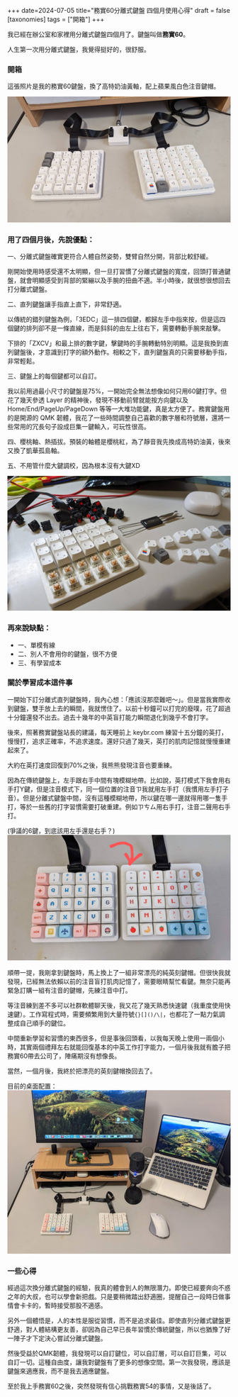 +++
date=2024-07-05
title="務實60分離式鍵盤 四個月使用心得"
draft = false
[taxonomies]
tags = ["開箱"]
+++

我已經在辦公室和家裡用分離式鍵盤四個月了。鍵盤叫做**務實60**。

人生第一次用分離式鍵盤，我覺得挺好的，很舒服。

### 開箱

這張照片是我的務實60鍵盤，換了高特奶油黃軸，配上蘋果風白色注音鍵帽。

![務實60](/img/pragmatic/keyboard.jpg)

### 用了四個月後，先說優點：

一、分離式鍵盤確實更符合人體自然姿勢，雙臂自然分開，背部比較舒緩。

剛開始使用時感受還不太明顯，但一旦打習慣了分離式鍵盤的寬度，回頭打普通鍵盤，就會明顯感受到背部的緊繃以及手腕的扭曲不適。半小時後，就很想很想回去打分離式鍵盤。

二、直列鍵盤讓手指直上直下，非常舒適。

以傳統的錯列鍵盤為例，「3EDC」這一排四個鍵，都歸左手中指來按，但是這四個鍵的排列卻不是一條直線，而是斜斜的由左上往右下，需要轉動手腕來敲擊。

下排的「ZXCV」和最上排的數字鍵，擊鍵時的手腕轉動特別明顯。這是我換到直列鍵盤後，才意識到打字的額外動作。相較之下，直列鍵盤真的只需要移動手指，非常輕鬆。

三、鍵盤上的每個鍵都可以自訂。

我以前用過最小尺寸的鍵盤是75%，一開始完全無法想像如何只用60鍵打字。但花了幾天參透 Layer 的精神後，發現不移動前臂就能按方向鍵以及 Home/End/PageUp/PageDown 等等一大堆功能鍵，真是太方便了。務實鍵盤用的是開源的 QMK 韌體，我花了一些時間調整自己喜歡的數字層和符號層，還將一些常用的冗長句子設成巨集一鍵輸入，可玩性很高。

四、櫻桃軸、熱插拔。預裝的軸體是櫻桃紅，為了靜音我先換成高特奶油黃，後來又換了凱華孤島軸。

五、不用管什麼大鍵調校，因為根本沒有大鍵XD

![Switch](/img/pragmatic/switch.jpg)

### 再來說缺點：

- 一、單模有線
- 二、別人不會用你的鍵盤，很不方便
- 三、有學習成本

### 關於學習成本這件事

一開始下訂分離式直列鍵盤時，我內心想：「應該沒那麼難吧～」。但是當我實際收到鍵盤，雙手放上去的瞬間，我就愣住了。以前十秒鐘可以打完的廢噗，花了超過十分鐘還發不出去。過去十幾年的中英盲打能力瞬間退化到幾乎不會打字。

後來，照著務實鍵盤站長的建議，每天睡前上 keybr.com 練習十五分鐘的英打，慢慢打，追求正確率，不追求速度。還好只過了幾天，英打的肌肉記憶就慢慢重建起來了。

大約在英打速度回復到70%之後，我熊熊發現注音也要重練。

因為在傳統鍵盤上，左手跟右手中間有塊模糊地帶。比如說，英打模式下我會用右手打Y鍵，但是注音模式下，同一個位置的注音ㄗ我就用左手打（我慣用左手打子音）。但是分離式鍵盤中間，沒有這種模糊地帶，所以鍵在哪一邊就得用哪一隻手打，等於一些舊的打字習慣需要打破重建。例如ㄗㄘㄙ用右手打，注音二聲用右手打。

(爭議的6鍵，到底該用左手還是右手？)
![6Key](/img/pragmatic/6key.jpg) 


順帶一提，我剛拿到鍵盤時，馬上換上了一組非常漂亮的純英刻鍵帽。但很快我就發現，已經無法依賴以前的注音盲打肌肉記憶了，需要眼睛幫忙看鍵。無奈只能再緊急訂購一組有注音的鍵帽，先練注音中打。

等注音練到差不多可以社群軟體聊天後，我又花了幾天熟悉快速鍵（我重度使用快速鍵）。工作寫程式時，需要頻繁用到大量符號`{}[]()/\|`，也都花了一點力氣調整成自己順手的鍵位。

中間重新學習和習慣的東西很多，但是事後回頭看，以我每天晚上使用一兩個小時，其實兩個禮拜左右就能回復基本的中英工作打字能力，一個月後我就有膽子把務實60帶去公司了，陣痛期沒有想像長。

當然，一個月後，我終於把漂亮的英刻鍵帽換回去了。

目前的桌面配置：
![桌面配置](/img/pragmatic/desk.jpg)

### 一些心得

經過這次換分離式鍵盤的經驗，我真的體會到人的無限潛力。即使已經要奔向不惑之年的大叔，也可以學會新把戲。只是要稍微踏出舒適圈，提醒自己一段時日做事情會卡卡的，暫時接受那股不適感。

另外一個體悟是，人的本性是服從習慣，而不是追求最佳。即使直列分離式鍵盤更舒適，對人體結構更友善，卻因為自己早已長年習慣於傳統鍵盤，所以也猶豫了好一陣子才下定決心嘗試分離式鍵盤。

然後受益於QMK韌體，我發現可以自訂鍵位，可以自訂層，可以自訂巨集，可以自訂一切。這種自由度，讓我對鍵盤有了更多的想像空間。第一次我發現，應該是鍵盤來適應我，而不是我去適應鍵盤。

至於我上手務實60之後，突然發現有信心挑戰務實54的事情，又是後話了。
